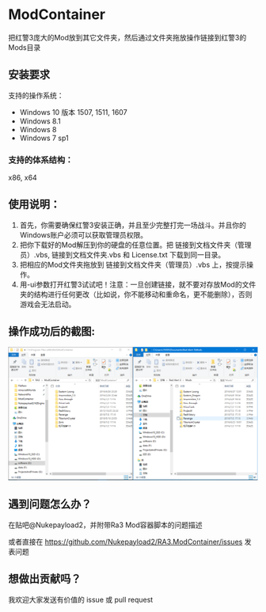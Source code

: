 # ModContainer
把红警3庞大的Mod放到其它文件夹，然后通过文件夹拖放操作链接到红警3的Mods目录

## 安装要求
支持的操作系统：
- Windows 10 版本 1507, 1511, 1607
- Windows 8.1
- Windows 8
- Windows 7 sp1

### 支持的体系结构：
x86, x64

## 使用说明：

1. 首先，你需要确保红警3安装正确，并且至少完整打完一场战斗。并且你的Windows账户必须可以获取管理员权限。
2. 把你下载好的Mod解压到你的硬盘的任意位置。把 链接到文档文件夹（管理员）.vbs, 链接到文档文件夹.vbs 和 License.txt 下载到同一目录。
3. 把相应的Mod文件夹拖放到 链接到文档文件夹（管理员）.vbs 上，按提示操作。
4. 用-ui参数打开红警3试试吧！注意：一旦创建链接，就不要对存放Mod的文件夹的结构进行任何更改（比如说，你不能移动和重命名，更不能删除），否则游戏会无法启动。

## 操作成功后的截图:
![image](https://github.com/Nukepayload2/RA3.ModContainer/raw/master/example.PNG)

## 遇到问题怎么办？
在贴吧@Nukepayload2，并附带Ra3 Mod容器脚本的问题描述

或者直接在 https://github.com/Nukepayload2/RA3.ModContainer/issues 发表问题

## 想做出贡献吗？
我欢迎大家发送有价值的 issue 或 pull request